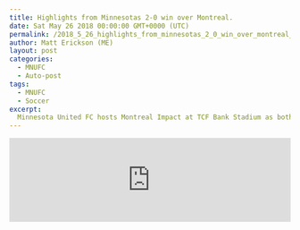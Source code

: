 ```yaml
---
title: Highlights from Minnesotas 2-0 win over Montreal.
date: Sat May 26 2018 00:00:00 GMT+0000 (UTC)
permalink: /2018_5_26_highlights_from_minnesotas_2_0_win_over_montreal_md
author: Matt Erickson (ME)
layout: post
categories:
  - MNUFC
  - Auto-post
tags:
  - MNUFC
  - Soccer
excerpt:
  Minnesota United FC hosts Montreal Impact at TCF Bank Stadium as both sides look for their first victory since May 5.
---
```

<div class='soccer-video-wrapper'>
<iframe class='soccer-video' width='100%' height='auto' frameborder='0' allowfullscreen src="https://www.mnufc.com/iframe-video?brightcove_id=5790101196001&brightcove_player_id=default&brightcove_account_id=5534894110001"></iframe>
</div>